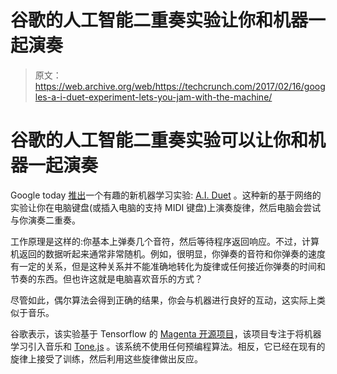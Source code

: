 # 谷歌的人工智能二重奏实验让你和机器一起演奏

> 原文：<https://web.archive.org/web/https://techcrunch.com/2017/02/16/googles-a-i-duet-experiment-lets-you-jam-with-the-machine/>

# 谷歌的人工智能二重奏实验可以让你和机器一起演奏

Google today [推出](https://web.archive.org/web/20230403140600/https://blog.google/topics/machine-learning/play-duet-computer-through-machine-learning/)一个有趣的新机器学习实验: [A.I. Duet](https://web.archive.org/web/20230403140600/http://aiexperiments.withgoogle.com/ai-duet/view) 。这种新的基于网络的实验让你在电脑键盘(或插入电脑的支持 MIDI 键盘)上演奏旋律，然后电脑会尝试与你演奏二重奏。

工作原理是这样的:你基本上弹奏几个音符，然后等待程序返回响应。不过，计算机返回的数据听起来通常非常随机。例如，很明显，你弹奏的音符和你弹奏的速度有一定的关系，但是这种关系并不能准确地转化为旋律或任何接近你弹奏的时间和节奏的东西。但也许这就是电脑喜欢音乐的方式？

尽管如此，偶尔算法会得到正确的结果，你会与机器进行良好的互动，这实际上类似于音乐。

谷歌表示，该实验基于 Tensorflow 的 [Magenta 开源项目](https://web.archive.org/web/20230403140600/https://github.com/tensorflow/magenta)，该项目专注于将机器学习引入音乐和 [Tone.js](https://web.archive.org/web/20230403140600/https://github.com/Tonejs/Tone.js) 。该系统不使用任何预编程算法。相反，它已经在现有的旋律上接受了训练，然后利用这些旋律做出反应。